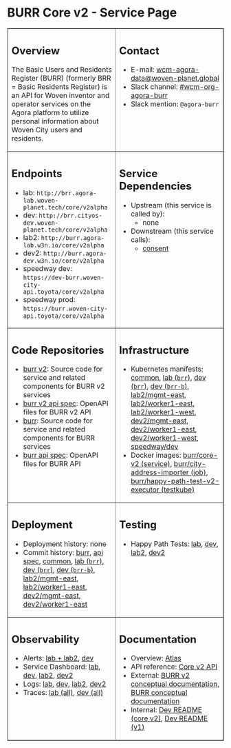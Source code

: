 # BURR Core v2 - Service Page

<table markdown="1" border="1">
<tr markdown="1" valign="top">
<td markdown="block" width="50%">

## Overview

The Basic Users and Residents Register (BURR) (formerly BRR = Basic Residents Register) is an API for Woven inventor and operator services on the Agora platform to utilize personal information about Woven City users and residents.


</td>
<td markdown="block" width="50%">

## Contact

- E-mail: wcm-agora-data@woven-planet.global
- Slack channel: [#wcm-org-agora-burr](https://toyotaglobal.enterprise.slack.com/archives/C03QDEEEKU1)
- Slack mention: `@agora-burr`

</td>
</tr>
<tr markdown="1" valign="top">
<td markdown="block">

## Endpoints
- lab: `http://brr.agora-lab.woven-planet.tech/core/v2alpha`
- dev: `http://brr.cityos-dev.woven-planet.tech/core/v2alpha`
- lab2: `http://burr.agora-lab.w3n.io/core/v2alpha`
- dev2: `http://burr.agora-dev.w3n.io/core/v2alpha`
- speedway dev: `https://dev-burr.woven-city-api.toyota/core/v2alpha`
- speedway prod: `https://burr.woven-city-api.toyota/core/v2alpha`

</td>
<td markdown="block">

## Service Dependencies

- Upstream (this service is called by):
  - none
- Downstream (this service calls):
  - [consent](../consent/)

</td>
</tr>
<tr markdown="1" valign="top">
<td markdown="block">

## Code Repositories

- [burr v2](https://github.com/wp-wcm/city/tree/main/ns/burr): Source code for service and related components for BURR v2 services
- [burr v2 api spec](https://github.com/wp-wcm/city/tree/main/ns/burr/api): OpenAPI files for BURR v2 API
- [burr](https://github.com/wp-wcm/city/tree/main/ns/brr): Source code for service and related components for BURR services
- [burr api spec](https://github.com/wp-wcm/city/tree/main/ns/brr/api): OpenAPI files for BURR API

</td>
<td markdown="block">

## Infrastructure

- Kubernetes manifests:
  [common](https://github.com/wp-wcm/city/tree/main/infrastructure/k8s/common/brr),
  [lab (`brr`)](https://github.com/wp-wcm/city/tree/main/infrastructure/k8s/lab/brr),
  [dev (`brr`)](https://github.com/wp-wcm/city/tree/main/infrastructure/k8s/dev/brr),
  [dev (`brr-b`)](https://github.com/wp-wcm/city/tree/main/infrastructure/k8s/dev/brr-b),
  [lab2/mgmt-east](https://github.com/wp-wcm/city/tree/main/infrastructure/k8s/environments/lab2/clusters/mgmt-east/burr),
  [lab2/worker1-east](https://github.com/wp-wcm/city/tree/main/infrastructure/k8s/environments/lab2/clusters/worker1-east/burr),
  [lab2/worker1-west](https://github.com/wp-wcm/city/tree/main/infrastructure/k8s/environments/lab2/clusters/worker1-west/burr),
  [dev2/mgmt-east](https://github.com/wp-wcm/city/tree/main/infrastructure/k8s/environments/dev2/clusters/mgmt-east/burr),
  [dev2/worker1-east](https://github.com/wp-wcm/city/tree/main/infrastructure/k8s/environments/dev2/clusters/worker1-east/burr),
  [dev2/worker1-west](https://github.com/wp-wcm/city/tree/main/infrastructure/k8s/environments/dev2/clusters/worker1-west/burr),
  [speedway/dev](https://github.com/wp-wcm/city/tree/main/infra/k8s/agora-burr/speedway/dev)
- Docker images:
  [burr/core-v2 (service)](https://artifactory-ha.tri-ad.tech/ui/repos/tree/General/docker/wcm-cityos/burr/core-v2),
  [burr/city-address-importer (job)](https://artifactory-ha.tri-ad.tech/ui/repos/tree/General/docker/wcm-cityos/burr/city-address-importer),
  [burr/happy-path-test-v2-executor (testkube)](https://artifactory-ha.tri-ad.tech/ui/repos/tree/General/docker/wcm-cityos/burr/happy-path-test-v2-executor)

</td>
</tr>
<tr markdown="1" valign="top">
<td markdown="block">

## Deployment

- Deployment history:
  none
- Commit history:
  [burr](https://github.com/wp-wcm/city/commits/main/ns/burr),
  [api spec](https://github.com/wp-wcm/city/commits/main/ns/brr/api),
  [common](https://github.com/wp-wcm/city/commits/main/infrastructure/k8s/common/brr),
  [lab (`brr`)](https://github.com/wp-wcm/city/commits/main/infrastructure/k8s/lab/brr),
  [dev (`brr`)](https://github.com/wp-wcm/city/commits/main/infrastructure/k8s/dev/brr),
  [dev (`brr-b`)](https://github.com/wp-wcm/city/commits/main/infrastructure/k8s/dev/brr-b),
  [lab2/mgmt-east](https://github.com/wp-wcm/city/commits/main/infrastructure/k8s/environments/lab2/clusters/mgmt-east/burr),
  [lab2/worker1-east](https://github.com/wp-wcm/city/commits/main/infrastructure/k8s/environments/lab2/clusters/worker1-east/burr),
  [dev2/mgmt-east](https://github.com/wp-wcm/city/commits/main/infrastructure/k8s/environments/dev2/clusters/mgmt-east/burr),
  [dev2/worker1-east](https://github.com/wp-wcm/city/commits/main/infrastructure/k8s/environments/dev2/clusters/worker1-east/burr)

</td>
<td markdown="block">

## Testing

- Happy Path Tests:
  [lab](https://testkube.agora-lab.woven-planet.tech/tests/burr-happy-path-test-v2),
  [dev](https://testkube.cityos-dev.woven-planet.tech/tests/burr-happy-path-test-v2),
  [lab2](https://testkube.agora-lab.w3n.io/tests/burr-happy-path-test-v2),
  [dev2](https://testkube.agora-dev.w3n.io/tests/burr-happy-path-test-v2)

</td>
</tr>
<tr markdown="1" valign="top">
<td markdown="block">

## Observability

- Alerts:
  [lab + lab2](https://toyotaglobal.enterprise.slack.com/archives/C0676R66K6V),
  [dev](https://toyotaglobal.enterprise.slack.com/archives/C04QGLPLLQN)
- Service Dashboard:
  [lab](https://observability.agora-lab.woven-planet.tech/grafana/d/860d7c9afc5846359c39b7961a611b4362832058/burr-core-v2-service-dashboard),
  [dev](https://observability.cityos-dev.woven-planet.tech/grafana/d/860d7c9afc5846359c39b7961a611b4362832058/burr-core-v2-service-dashboard),
  [lab2](https://athena.agora-lab.w3n.io/grafana/d/4f8e06c7-9dd6-44c3-adff-95d76c62c32d/burr-core-v2-service-dashboard),
  [dev2](https://athena.agora-dev.w3n.io/grafana/d/4f8e06c7-9dd6-44c3-adff-95d76c62c32d/burr-core-v2-service-dashboard)
- Logs:
  [lab](https://observability.agora-lab.woven-planet.tech/grafana/d/860d7c9afc5846359c39b7961a611b4362832058/burr-core-v2-service-dashboard),
  [dev](https://observability.cityos-dev.woven-planet.tech/grafana/d/860d7c9afc5846359c39b7961a611b4362832058/burr-core-v2-service-dashboard),
  [lab2](https://athena.agora-lab.w3n.io/grafana/d/4f8e06c7-9dd6-44c3-adff-95d76c62c32d/burr-core-v2-service-dashboard),
  [dev2](https://athena.agora-dev.w3n.io/grafana/d/4f8e06c7-9dd6-44c3-adff-95d76c62c32d/burr-core-v2-service-dashboard)
- Traces:
  [lab (all)](https://observability.agora-lab.woven-planet.tech/jaeger/search?service=core-v2.brr&lookback=2d),
  [dev (all)](https://observability.cityos-dev.woven-planet.tech/jaeger/search?service=core-v2.brr&lookback=2d)

</td>
<td markdown="block">

## Documentation

- Overview:
  [Atlas](http://go/consent-burr-atlas)
- API reference:
  [Core v2 API](https://developer.woven-city.toyota/catalog/default/api/burr-core-v2/definition)
- External:
  [BURR v2 conceptual documentation](https://developer.woven-city.toyota/docs/default/Component/burr-v2),
  [BURR conceptual documentation](https://developer.woven-city.toyota/docs/default/Component/brr-service)
- Internal:
  [Dev README (core v2)](https://github.com/wp-wcm/city/tree/main/ns/burr/core-v2/README.md),
  [Dev README (v1)](https://github.com/wp-wcm/city/tree/main/ns/brr/README.md)

</td>
</tr>
</table>
